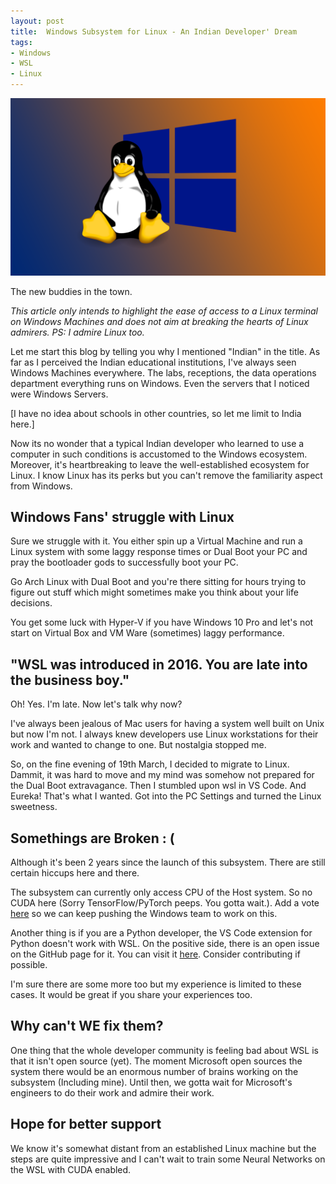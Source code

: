 ```yaml
---
layout: post
title:  Windows Subsystem for Linux - An Indian Developer' Dream
tags:
- Windows
- WSL
- Linux 
---
```


<p><img src="/../static/img/blog_assets/wsl_1.png" alt="Header Image" style="max-width: 100%" /></p>

The new buddies in the town.

*This article only intends to highlight the ease of access to a Linux terminal on Windows Machines and does not aim at breaking the hearts of Linux admirers. PS: I admire Linux too.*

Let me start this blog by telling you why I mentioned "Indian" in the title. As far as I perceived the Indian educational institutions, I've always seen Windows Machines everywhere. The labs, receptions, the data operations department everything runs on Windows. Even the servers that I noticed were Windows Servers.

[I have no idea about schools in other countries, so let me limit to India here.]

Now its no wonder that a typical Indian developer who learned to use a computer in such conditions is accustomed to the Windows ecosystem. Moreover, it's heartbreaking to leave the well-established ecosystem for Linux. I know Linux has its perks but you can't remove the familiarity aspect from Windows.

## Windows Fans' struggle with Linux

Sure we struggle with it. You either spin up a Virtual Machine and run a Linux system with some laggy response times or Dual Boot your PC and pray the bootloader gods to successfully boot your PC.

Go Arch Linux with Dual Boot and you're there sitting for hours trying to figure out stuff which might sometimes make you think about your life decisions.

You get some luck with Hyper-V if you have Windows 10 Pro and let's not start on Virtual Box and VM Ware (sometimes) laggy performance.

## "WSL was introduced in 2016. You are late into the business boy."

Oh! Yes. I'm late. Now let's talk why now?

I've always been jealous of Mac users for having a system well built on Unix but now I'm not. I always knew developers use Linux workstations for their work and wanted to change to one. But nostalgia stopped me.

So, on the fine evening of 19th March, I decided to migrate to Linux. Dammit, it was hard to move and my mind was somehow not prepared for the Dual Boot extravagance. Then I stumbled upon wsl in VS Code. And Eureka! That's what I wanted. Got into the PC Settings and turned the Linux sweetness.

## Somethings are Broken : (

Although it's been 2 years since the launch of this subsystem. There are still certain hiccups here and there.

The subsystem can currently only access CPU of the Host system. So no CUDA here (Sorry TensorFlow/PyTorch peeps. You gotta wait.). Add a vote [here](https://wpdev.uservoice.com/forums/266908-command-prompt-console-bash-on-ubuntu-on-windo/suggestions/16108045-opencl-cuda-gpu-support) so we can keep pushing the Windows team to work on this.

Another thing is if you are a Python developer, the VS Code extension for Python doesn't work with WSL. On the positive side, there is an open issue on the GitHub page for it. You can visit it [here](https://github.com/Microsoft/vscode-python/issues/67). Consider contributing if possible.

I'm sure there are some more too but my experience is limited to these cases. It would be great if you share your experiences too.

## Why can't WE fix them?

One thing that the whole developer community is feeling bad about WSL is that it isn't open source (yet). The moment Microsoft open sources the system there would be an enormous number of brains working on the subsystem (Including mine). Until then, we gotta wait for Microsoft's engineers to do their work and admire their work.

## Hope for better support

We know it's somewhat distant from an established Linux machine but the steps are quite impressive and I can't wait to train some Neural Networks on the WSL with CUDA enabled.
